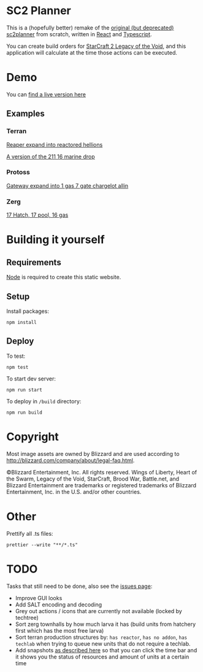 # SC2 Planner

This is a (hopefully better) remake of the [original (but deprecated) sc2planner](http://web.archive.org/web/20130815065430/http://www.sc2planner.com/?v=hots#P) from scratch, written in [React](https://reactjs.org/) and [Typescript](https://www.typescriptlang.org/).

You can create build orders for [StarCraft 2 Legacy of the Void](https://starcraft2.com/en-us/), and this application will calculate at the time those actions can be executed.

# Demo

You can [find a live version here](https://burnysc2.github.io/sc2-planner)

## Examples

### Terran

[Reaper expand into reactored hellions](https://burnysc2.github.io/sc2-planner/?&race=terran&bo=uDritmrisSJEritSf2HtL2NtZU2HsMN2PtkuBtgV2KritnfibViriuFsExagsJRxaJtjkilTkli2Mx3ixaasKzaDyUZsKIyx9yxTxZJtR3QtZfe07ksLx1KzLT1cKtleZkx2KsQx1bsPzMzyrKzLTywKzLN1UbzJKySTx3asIx3bsL08cyXayxb1zYsJLxbK0ItzocsJOyyZzPZyuasPxzYsNLxaJtleZkxYhyMZzCaxa0zdwynttNuF)

[A version of the 211 16 marine drop](https://burnysc2.github.io/sc2-planner/?&race=terran&bo=uDritmrisSJEritSf2HtL2NtZU2HsMN2PtkuBtgV2KritnfibViriuFsExagsJRxaJtjkilTkli2Mx3ixaasKzaDyUZsKIyx1sKxZJtR2ztZfezn9sJLySKzLT1cKtleZkx2KsQx1bsJx1KxdSsP0GysKJyTbsLzQcsKI0lc16zxabzOK12NxYYsL1VK0BT1xYsKx2czjasJLyVKx4T0EvzKKzkP1qzxyyzbwsJymKtlgXiRU1FjzcaxaZsKyPKtjkil4KtliysLsIxdczM9xaosJRzJcyUazj9zJ9x3JzJKtR20tZfexaKsMxaYsPxZYyqasNyQK0zNxYY1mZxYYzAZxabyPX0ozzdzxyQtNuF)

### Protoss

[Gateway expand into 1 gas 7 gate chargelot allin](https://burnysc2.github.io/sc2-planner/?&race=protoss&bo=uDritmrisSJEritSf2HtL2NtZU2HsQM2PtkuBtgV2KritnfibViriuFsExagsOIxaJtjkilTkli2Mx3ixaasKzaDxaHtR3RtZfeyuKsKyu1sOyUKzo9zoKznYxzasNRzKbsP0h207bsIyU1sK11K0ipxaLtlgXiRUysKsONzM9zM3yR9xa7sO1UZsIzIYxZyzg0sOKxaJtjkil3UtliziKxd9xd9xdY1IKxdSsKO1lYxa9xa9xai0cdxd9xdasPLxdJtleZkxY9xY9xY9xYSsKxYKtR57tZfexa9zc9xY9xY9xY9xYltNuF)

### Zerg

[17 Hatch, 17 pool, 16 gas](https://burnysc2.github.io/sc2-planner/?&race=zerg&bo=uDritmrisSJEritSf2HtL2NtZUxODsIM2QtkuBtgV2LritnfibViriuFsExbIsOxbJtleZkxZLx0bxb9xbSsQzKKtjkilTkli2Mx4ksRx4bsQQyY2xb2sKxZJtR3ttZfeySm1EKtleZkxZKsKxZxsINxZotNuF)

# Building it yourself

## Requirements

[Node](https://nodejs.org/en/download/) is required to create this static website.

## Setup

Install packages:

`npm install`

## Deploy

To test:

`npm test`

To start dev server:

`npm run start`

To deploy in `/build` directory:

`npm run build`

# Copyright

Most image assets are owned by Blizzard and are used according to http://blizzard.com/company/about/legal-faq.html.

©Blizzard Entertainment, Inc. All rights reserved. Wings of Liberty, Heart of the Swarm, Legacy of the Void, StarCraft, Brood War, Battle.net, and Blizzard Entertainment are trademarks or registered trademarks of Blizzard Entertainment, Inc. in the U.S. and/or other countries.

# Other

Prettify all .ts files:

`prettier --write "**/*.ts"`

# TODO

Tasks that still need to be done, also see the [issues page](https://github.com/BurnySc2/sc2-planner/issues):

-   Improve GUI looks
-   Add SALT encoding and decoding
-   Grey out actions / icons that are currently not available (locked by techtree)
-   Sort zerg townhalls by how much larva it has (build units from hatchery first which has the most free larva)
-   Sort terran production structures by: `has reactor`, `has no addon`, `has techlab` when trying to queue new units that do not require a techlab.
-   Add snapshots [as described here](https://www.reddit.com/r/starcraft2/comments/g66i2p/build_order_planner_website/foeu08a/) so that you can click the time bar and it shows you the status of resources and amount of units at a certain time
